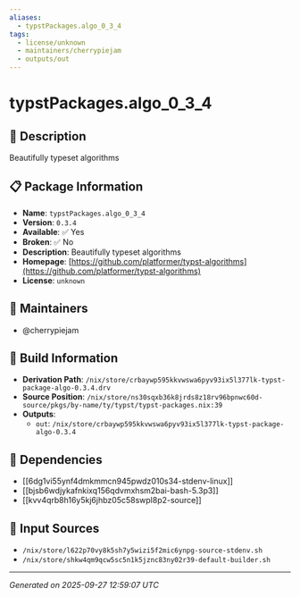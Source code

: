 ```yaml
---
aliases:
  - typstPackages.algo_0_3_4
tags:
  - license/unknown
  - maintainers/cherrypiejam
  - outputs/out
---
```


# typstPackages.algo_0_3_4

## 📝 Description

Beautifully typeset algorithms

## 📋 Package Information

- **Name**: `typstPackages.algo_0_3_4`
- **Version**: `0.3.4`
- **Available**: ✅ Yes
- **Broken**: ✅ No
- **Description**: Beautifully typeset algorithms
- **Homepage**: [https://github.com/platformer/typst-algorithms](https://github.com/platformer/typst-algorithms)
- **License**: `unknown`
## 👥 Maintainers

- @cherrypiejam


## 🔧 Build Information

- **Derivation Path**: `/nix/store/crbaywp595kkvwswa6pyv93ix5l377lk-typst-package-algo-0.3.4.drv`
- **Source Position**: `/nix/store/ns30sqxb36k8jrds8z18rv96bpnwc60d-source/pkgs/by-name/ty/typst/typst-packages.nix:39`
- **Outputs**:
  - `out`:  `/nix/store/crbaywp595kkvwswa6pyv93ix5l377lk-typst-package-algo-0.3.4`

## 🔗 Dependencies

- [[6dg1vi55ynf4dmkmmcn945pwdz010s34-stdenv-linux]]
- [[bjsb6wdjykafnkixq156qdvmxhsm2bai-bash-5.3p3]]
- [[kvv4qrb8h16y5kj6jhbz05c58swpl8p2-source]]

## 📁 Input Sources

- `/nix/store/l622p70vy8k5sh7y5wizi5f2mic6ynpg-source-stdenv.sh`
- `/nix/store/shkw4qm9qcw5sc5n1k5jznc83ny02r39-default-builder.sh`

---
*Generated on 2025-09-27 12:59:07 UTC*
